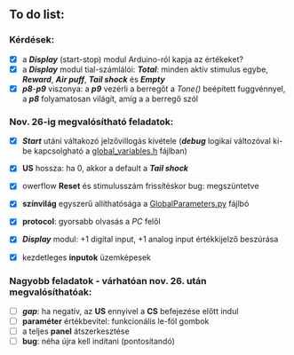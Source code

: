 ## To do list:
### Kérdések:
  - [x] a ***Display*** (start-stop) modul Arduino-ról kapja az értékeket?
  - [x] a ***Display*** modul tial-számlálói: _**Total**_: minden aktív stimulus egybe, _**Reward**_, _**Air puff**_, _**Tail shock**_ és _**Empty**_
  - [x] *__p8__*-*__p9__* viszonya: a *__p9__* vezérli a berregőt a *Tone()* beépített fuggvénnyel, a *__p8__* folyamatosan világít, amíg a a berregő szól
  
### Nov. 26-ig megvalósítható feladatok:
  - [x] ***Start*** utáni váltakozó jelzővillogás kivétele (***debug*** logikai változóval ki-be kapcsolgható a [global_variables.h](/arduino/ToneStimTrial04/global_variables.h) fájlban)
  - [x] **US** hossza: ha 0, akkor a default a ***Tail shock***
  - [x] owerflow **Reset** és stimulusszám frissítéskor bug: megszüntetve
  - [x] **színvilág** egyszerű allíthatósága a [GlobalParameters.py](/python/GlobalParameters.py) fájlbó
  - [x] **protocol**: gyorsabb olvasás a *PC* felől
  - [x] ***Display*** modul: +1 digital input, +1 analog input értékkijelző beszúrása
  - [x] kezdetleges **inputok** üzemképesek

  
### Nagyobb feladatok - várhatóan nov. 26. után megvalósíthatóak:
  - [ ] ***gap***: ha negatív, az **US** ennyivel a **CS** befejezése előtt indul
  - [ ] **paraméter** értékbevitel: funkcionális le-föl gombok
  - [ ] a teljes **panel** átszerkesztése
  - [ ] **bug**: néha újra kell indítani (pontosítandó)
